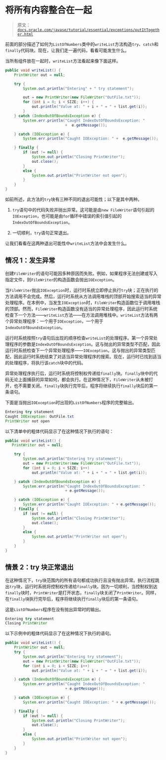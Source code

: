 # 将所有内容整合在一起

> 原文：[`docs.oracle.com/javase/tutorial/essential/exceptions/putItTogether.html`](https://docs.oracle.com/javase/tutorial/essential/exceptions/putItTogether.html)

前面的部分描述了如何为`ListOfNumbers`类中的`writeList`方法构造`try`、`catch`和`finally`代码块。现在，让我们走一遍代码，看看可能发生什么。

当所有组件放在一起时，`writeList`方法看起来像下面这样。

```java
public void writeList() {
    PrintWriter out = null;

    try {
        System.out.println("Entering" + " try statement");

        out = new PrintWriter(new FileWriter("OutFile.txt"));
        for (int i = 0; i < SIZE; i++) {
            out.println("Value at: " + i + " = " + list.get(i));
        }
    } catch (IndexOutOfBoundsException e) {
        System.err.println("Caught IndexOutOfBoundsException: "
                           +  e.getMessage());

    } catch (IOException e) {
        System.err.println("Caught IOException: " +  e.getMessage());

    } finally {
        if (out != null) {
            System.out.println("Closing PrintWriter");
            out.close();
        } 
        else {
            System.out.println("PrintWriter not open");
        }
    }
}

```

如前所述，此方法的`try`块有三种不同的退出可能性；以下是其中两种。

1.  `try`语句中的代码失败并抛出异常。这可能是由`new FileWriter`语句引起的`IOException`，也可能是由`for`循环中错误的索引值引起的`IndexOutOfBoundsException`。

1.  一切顺利，`try`语句正常退出。

让我们看看在这两种退出可能性中`writeList`方法中会发生什么。

## 情况 1：发生异常

创建`FileWriter`的语句可能因多种原因而失败。例如，如果程序无法创建或写入指定文件，则`FileWriter`的构造函数会抛出`IOException`。

当`FileWriter`抛出`IOException`时，运行时系统立即停止执行`try`块；正在执行的方法调用不会完成。然后，运行时系统从方法调用堆栈的顶部开始搜索适当的异常处理程序。在本例中，当发生`IOException`时，`FileWriter`构造函数位于调用堆栈的顶部。然而，`FileWriter`构造函数没有适当的异常处理程序，因此运行时系统检查下一个方法——`writeList`方法——在方法调用堆栈中。`writeList`方法有两个异常处理程序：一个用于`IOException`，一个用于`IndexOutOfBoundsException`。

运行时系统按照`try`语句后出现的顺序检查`writeList`的处理程序。第一个异常处理程序的参数是`IndexOutOfBoundsException`。这与抛出的异常类型不匹配，因此运行时系统检查下一个异常处理程序——`IOException`。这与抛出的异常类型匹配，因此运行时系统结束了对适当异常处理程序的搜索。现在，运行时已找到适当的处理程序，将执行该`catch`块中的代码。

异常处理程序执行后，运行时系统将控制权传递给`finally`块。`finally`块中的代码无论上面捕获的异常如何，都会执行。在这种情况下，`FileWriter`从未被打开，也不需要关闭。`finally`块执行完毕后，程序将继续执行`finally`块后的第一条语句。

下面是当抛出`IOException`时出现的`ListOfNumbers`程序的完整输出。

```java
Entering try statement
Caught IOException: OutFile.txt
PrintWriter not open 

```

以下清单中的粗体代码显示了在这种情况下执行的语句：

```java
public void writeList() {
   PrintWriter out = null;

    try {
        System.out.println("Entering try statement");
        out = new PrintWriter(new FileWriter("OutFile.txt"));
        for (int i = 0; i < SIZE; i++)
            out.println("Value at: " + i + " = " + list.get(i));

    } catch (IndexOutOfBoundsException e) {
        System.err.println("Caught IndexOutOfBoundsException: "
                           + e.getMessage());

    } catch (IOException e) {
        System.err.println("Caught IOException: " + e.getMessage());
    } finally {
        if (out != null) {
            System.out.println("Closing PrintWriter");
            out.close();
        } 
        else {
            System.out.println("PrintWriter not open");
        }
    }
}

```

## 情景 2：try 块正常退出

在这种情况下，`try`块范围内的所有语句都成功执行且没有抛出异常。执行流程跳出`try`块，运行时系统将控制权传递给`finally`块。因为一切顺利，当控制权到达`finally`块时，`PrintWriter`是打开状态，`finally`块关闭了`PrintWriter`。同样，在`finally`块执行完毕后，程序将继续执行`finally`块后的第一条语句。

这是`ListOfNumbers`程序在没有抛出异常时的输出。

```java
Entering try statement
Closing PrintWriter

```

以下示例中的粗体代码显示了在这种情况下执行的语句。

```java
public void writeList() {
    PrintWriter out = null;
    try {
        System.out.println("Entering try statement");
        out = new PrintWriter(new FileWriter("OutFile.txt"));
        for (int i = 0; i < SIZE; i++)
            out.println("Value at: " + i + " = " + list.get(i));

    } catch (IndexOutOfBoundsException e) {
        System.err.println("Caught IndexOutOfBoundsException: "
                           + e.getMessage());

    } catch (IOException e) {
        System.err.println("Caught IOException: " + e.getMessage());

    } finally {
        if (out != null) {
            System.out.println("Closing PrintWriter");
            out.close();
        } 
        else {
            System.out.println("PrintWriter not open");
        }
    }
}

```
